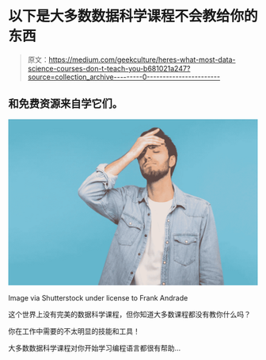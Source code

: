 # 以下是大多数数据科学课程不会教给你的东西

> 原文：<https://medium.com/geekculture/heres-what-most-data-science-courses-don-t-teach-you-b681021a247?source=collection_archive---------0----------------------->

## 和免费资源来自学它们。

![](img/8967d677327ef289d184b1eac19195bc.png)

Image via Shutterstock under license to Frank Andrade

这个世界上没有完美的数据科学课程，但你知道大多数课程都没有教你什么吗？

你在工作中需要的不太明显的技能和工具！

大多数数据科学课程对你开始学习编程语言都很有帮助…
